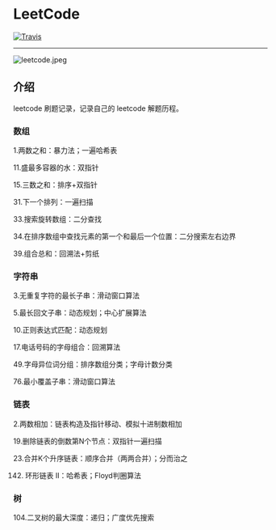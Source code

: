 # LeetCode
[![Travis](https://img.shields.io/badge/language-C%23-green.svg)]()

---
![leetcode.jpeg](https://tva1.sinaimg.cn/large/007S8ZIlly1ghluelm27rj30dw0780sm.jpg)

## 介绍

leetcode 刷题记录，记录自己的 leetcode 解题历程。

### 数组
1.两数之和：暴力法；一遍哈希表

11.盛最多容器的水：双指针

15.三数之和：排序+双指针

31.下一个排列：一遍扫描

33.搜索旋转数组：二分查找

34.在排序数组中查找元素的第一个和最后一个位置：二分搜索左右边界

39.组合总和：回溯法+剪纸

### 字符串
3.无重复字符的最长子串：滑动窗口算法

5.最长回文子串：动态规划；中心扩展算法

10.正则表达式匹配：动态规划

17.电话号码的字母组合：回溯算法

49.字母异位词分组：排序数组分类；字母计数分类

76.最小覆盖子串：滑动窗口算法

### 链表

2.两数相加：链表构造及指针移动、模拟十进制数相加

19.删除链表的倒数第N个节点：双指针一遍扫描

23.合并K个升序链表：顺序合并（两两合并）；分而治之

142. 环形链表 II：哈希表；Floyd判圈算法

### 树

104.二叉树的最大深度：递归；广度优先搜索
